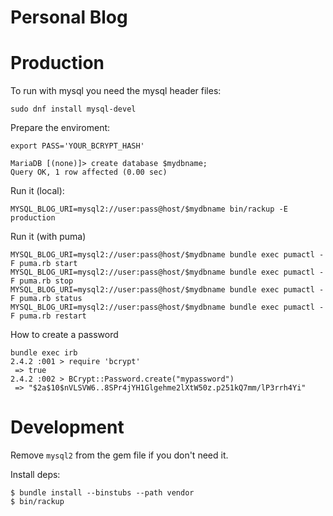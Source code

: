 Personal Blog
=========


# Production

To run with mysql you need the mysql header files:

```
sudo dnf install mysql-devel
```

Prepare the enviroment:

```
export PASS='YOUR_BCRYPT_HASH'

MariaDB [(none)]> create database $mydbname;
Query OK, 1 row affected (0.00 sec)
```

Run it (local):

```
MYSQL_BLOG_URI=mysql2://user:pass@host/$mydbname bin/rackup -E production
```

Run it (with puma)

```
MYSQL_BLOG_URI=mysql2://user:pass@host/$mydbname bundle exec pumactl -F puma.rb start
MYSQL_BLOG_URI=mysql2://user:pass@host/$mydbname bundle exec pumactl -F puma.rb stop
MYSQL_BLOG_URI=mysql2://user:pass@host/$mydbname bundle exec pumactl -F puma.rb status
MYSQL_BLOG_URI=mysql2://user:pass@host/$mydbname bundle exec pumactl -F puma.rb restart
```

How to create a password

```
bundle exec irb
2.4.2 :001 > require 'bcrypt'
 => true 
2.4.2 :002 > BCrypt::Password.create("mypassword")
 => "$2a$10$nVLSVW6..8SPr4jYH1Glgehme2lXtW50z.p251kQ7mm/lP3rrh4Yi" 
```


# Development

Remove `mysql2` from the gem file if you don't need it.


Install deps:

```
$ bundle install --binstubs --path vendor
$ bin/rackup
```
